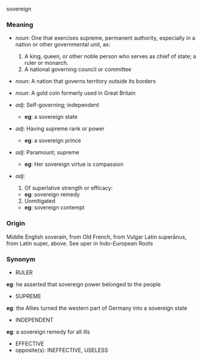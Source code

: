 sovereign
### Meaning
+ _noun_: One that exercises supreme, permanent authority, especially in a nation or other governmental unit, as:
   1. A king, queen, or other noble person who serves as chief of state; a ruler or monarch.
   2. A national governing council or committee
+ _noun_: A nation that governs territory outside its borders
+ _noun_: A gold coin formerly used in Great Britain

+ _adj_: Self-governing; independent
    + __eg__: a sovereign state
+ _adj_: Having supreme rank or power
    + __eg__: a sovereign prince
+ _adj_: Paramount; supreme
    + __eg__: Her sovereign virtue is compassion
+ _adj_:
   1. Of superlative strength or efficacy:
    + __eg__:  sovereign remedy
   2. Unmitigated
    + __eg__: sovereign contempt

### Origin

Middle English soverain, from Old French, from Vulgar Latin superānus, from Latin super, above. See uper in Indo-European Roots

### Synonym

+ RULER

__eg__: he asserted that sovereign power belonged to the people

+ SUPREME

__eg__: the Allies turned the western part of Germany into a sovereign state

+ INDEPENDENT

__eg__: a sovereign remedy for all ills

+ EFFECTIVE
+ opposite(s): INEFFECTIVE, USELESS


